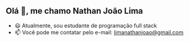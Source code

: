 ## Olá 👋, me chamo Nathan João Lima

- 😃 Atualmente, sou estudante de programação full stack
- 📫 Você pode me contatar pelo e-mail: [limanathanjoao@gmail.com](mailto:lnathanjoao@gmail.com)







